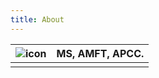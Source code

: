 ```yaml
---
title: About
---
```


| ![](/images/IMG_8788.JPG "icon") | MS, AMFT, APCC. |
| -------------------------------- | --------------- |
|                                  |                 |
